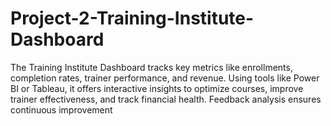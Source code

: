 # Project-2-Training-Institute-Dashboard
The Training Institute Dashboard tracks key metrics like enrollments, completion rates, trainer performance, and revenue. Using tools like Power BI or Tableau, it offers interactive insights to optimize courses, improve trainer effectiveness, and track financial health. Feedback analysis ensures continuous improvement

